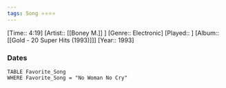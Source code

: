 ```yaml
---
tags: Song ⭐⭐⭐⭐ 
---
```

[Time:: 4:19]
[Artist:: [[Boney M.]] ]
[Genre:: Electronic]
[Played:: ]
[Album:: [[Gold - 20 Super Hits (1993)]]]
[Year:: 1993]
### Dates
````dataview
TABLE Favorite_Song
WHERE Favorite_Song = "No Woman No Cry"
````